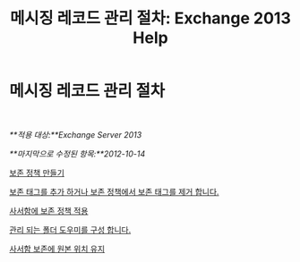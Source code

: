 ﻿---
title: '메시징 레코드 관리 절차: Exchange 2013 Help'
TOCTitle: 메시징 레코드 관리 절차
ms:assetid: bc2ff408-4a2b-4202-9515-e3e922a6320d
ms:mtpsurl: https://technet.microsoft.com/ko-kr/library/JJ150558(v=EXCHG.150)
ms:contentKeyID: 50484013
ms.date: 05/22/2018
mtps_version: v=EXCHG.150
ms.translationtype: MT
---

# 메시징 레코드 관리 절차

 

_**적용 대상:**Exchange Server 2013_

_**마지막으로 수정된 항목:**2012-10-14_

[보존 정책 만들기](create-a-retention-policy-exchange-2013-help.md)

[보존 태그를 추가 하거나 보존 정책에서 보존 태그를 제거 합니다.](add-retention-tags-to-or-remove-retention-tags-from-a-retention-policy-exchange-2013-help.md)

[사서함에 보존 정책 적용](apply-a-retention-policy-to-mailboxes-exchange-2013-help.md)

[관리 되는 폴더 도우미를 구성 합니다.](configure-the-managed-folder-assistant-exchange-2013-help.md)

[사서함 보존에 원본 위치 유지](place-a-mailbox-on-retention-hold-exchange-2013-help.md)

